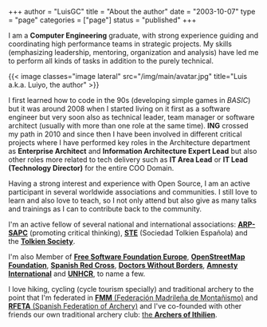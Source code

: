 +++
author = "LuisGC"
title = "About the author"
date = "2003-10-07"
type = "page"
categories = ["page"]
status = "published"
+++

I am a **Computer Engineering** graduate, with strong experience guiding and coordinating high performance teams in strategic projects. My skills (emphasizing leadership, mentoring, organization and analysis) have led me to perform all kinds of tasks in addition to the purely technical. 

{{< image classes="image lateral" src="/img/main/avatar.jpg" title="Luis a.k.a. Luiyo, the author" >}}

I first learned how to code in the 90s (developing simple games in _BASIC_) but it was around 2008 when I started living on it first as a software engineer but very soon also as technical leader, team manager or software architect (usually with more than one role at the same time). **ING** crossed my path in 2010 and since then I have been involved in different critical projects where I have performed key roles in the Architecture department as **Enterprise Architect** and **Information Architecture Expert Lead** but also other roles more related to tech delivery such as **IT Area Lead** or **IT Lead (Technology Director)** for the entire COO Domain.

Having a strong interest and experience with Open Source, I am an active participant in several worldwide associations and communities. I still love to learn and also love to teach, so I not only attend but also give as many talks and trainings as I can to contribute back to the community.

I'm an active fellow of several national and international associations: [**ARP-SAPC**](https://www.escepticos.es/) (promoting critical thinking), [**STE**](http://sociedadtolkien.org/) (Sociedad Tolkien Española) and the [**Tolkien Society**](https://www.tolkiensociety.org/).

I'm also Member of [**Free Software Foundation Europe**](https://fsfe.org/), [**OpenStreetMap Foundation**](https://osmfoundation.org/), [**Spanish Red Cross**](https://www.cruzroja.es/), [**Doctors Without Borders**](https://www.msf.es/), [**Amnesty International**](https://www.amnesty.org/es/) and [**UNHCR**](http://www.acnur.org/), to name a few.

I love hiking, cycling (cycle tourism specially) and traditional archery to the point that I'm federated in [**FMM** (Federación Madrileña de Montañismo)](https://www.fmm.es/) and [**RFETA** (Spanish Federation of Archery)](https://www.federarco.es/) and I've co-founded with other friends our own traditional archery club: [the **Archers of Ithilien**](http://ithilien.es/).
